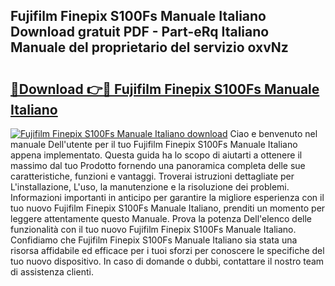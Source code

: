 ## Fujifilm Finepix S100Fs Manuale Italiano Download gratuit PDF - Part-eRq Italiano Manuale del proprietario del servizio oxvNz

# <h2><a href="http://dfe07a.blite.top/?on=Fujifilm+Finepix+S100Fs+Manuale+Italiano">🔗Download 👉🔴 Fujifilm Finepix S100Fs Manuale Italiano</a></h2>

[![Fujifilm Finepix S100Fs Manuale Italiano download](https://i.imgur.com/lujVjoI.png)](http://dfe07a.blite.top/?on=Fujifilm+Finepix+S100Fs+Manuale+Italiano)
Ciao e benvenuto nel manuale Dell'utente per il tuo Fujifilm Finepix S100Fs Manuale Italiano appena implementato. Questa guida ha lo scopo di aiutarti a ottenere il massimo dal tuo Prodotto fornendo una panoramica completa delle sue caratteristiche, funzioni e vantaggi. Troverai istruzioni dettagliate per L'installazione, L'uso, la manutenzione e la risoluzione dei problemi. Informazioni importanti in anticipo per garantire la migliore esperienza con il tuo nuovo Fujifilm Finepix S100Fs Manuale Italiano, prenditi un momento per leggere attentamente questo Manuale. Prova la potenza Dell'elenco delle funzionalità con il tuo nuovo Fujifilm Finepix S100Fs Manuale Italiano. Confidiamo che Fujifilm Finepix S100Fs Manuale Italiano sia stata una risorsa affidabile ed efficace per i tuoi sforzi per conoscere le specifiche del tuo nuovo dispositivo. In caso di domande o dubbi, contattare il nostro team di assistenza clienti.
